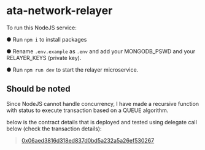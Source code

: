 # ata-network-relayer
To run this NodeJS service:

 ●	Run ```npm i``` to install packages
 
 ●	Rename ```.env.example``` as ```.env``` and add your MONGODB_PSWD and your RELAYER_KEYS (private key).
 
 ●	Run ```npm run dev``` to start the relayer microservice.
 
 
 
 ## Should be noted

Since NodeJS cannot handle concurrency, I have made a recursive function with status to execute transaction based on a QUEUE algorithm. 

below is the contract details that is deployed and tested using delegate call below (check the transaction details):
   
 >  [0x06aed3816d318ed837d0bd5a232a5a26ef530267](https://mumbai.polygonscan.com/address/0x06aed3816d318ed837d0bd5a232a5a26ef530267)
 
 
 
 
  
  
